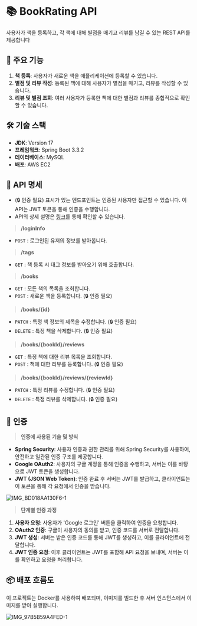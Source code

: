 # 📚 BookRating API

사용자가 책을 등록하고, 각 책에 대해 별점을 매기고 리뷰를 남길 수 있는 REST API를 제공합니다

## 🚀 주요 기능

1. **책 등록**: 사용자가 새로운 책을 애플리케이션에 등록할 수 있습니다.
2. **별점 및 리뷰 작성**: 등록된 책에 대해 사용자가 별점을 매기고, 리뷰를 작성할 수 있습니다.
3. **리뷰 및 별점 조회**: 여러 사용자가 등록한 책에 대한 별점과 리뷰를 종합적으로 확인할 수 있습니다.

## 🛠 기술 스택

- **JDK**: Version 17
- **프레임워크**: Spring Boot 3.3.2
- **데이터베이스**: MySQL
- **배포**: AWS EC2

## 📄 API 명세

- (🔒 인증 필요) 표시가 있는 엔드포인트는 인증된 사용자만 접근할 수 있습니다. 이 API는 JWT 토큰을 통해 인증을 수행합니다.
- API의 상세 설명은 [링크](https://github.com/yyujjin/book-rating-backend/wiki/Book_rating-APIs)를 통해 확인할 수 있습니다.

> **/loginInfo**
> 
- `POST` : 로그인된 유저의 정보를 받아옵니다.

> **/tags**
> 
- `GET` : 책 등록 시 태그 정보를 받아오기 위해 호출합니다.

> **/books**
> 
- `GET` : 모든 책의 목록을 조회합니다.
- `POST` : 새로운 책을 등록합니다. (🔒 인증 필요)

> **/books/{id}**
> 
- `PATCH` : 특정 책 정보의 제목을 수정합니다. (🔒 인증 필요)
- `DELETE` : 특정 책을 삭제합니다. (🔒 인증 필요)

> **/books/{bookId}/reviews**
> 
- `GET` : 특정 책에 대한 리뷰 목록을 조회합니다.
- `POST` : 책에 대한 리뷰를 등록합니다. (🔒 인증 필요)

> **/books/{bookId}/reviews/{reviewId}**
> 
- `PATCH` : 특정 리뷰를 수정합니다. (🔒 인증 필요)
- `DELETE` : 특정 리뷰를 삭제합니다. (🔒 인증 필요)

## 🔐 인증

> **인증에 사용된 기술 및 방식**
> 
- **Spring Security**: 사용자 인증과 권한 관리를 위해 Spring Security를 사용하여, 안전하고 일관된 인증 구조를 제공합니다.
- **Google OAuth2**: 사용자의 구글 계정을 통해 인증을 수행하고, 서버는 이를 바탕으로 JWT 토큰을 생성합니다.
- **JWT (JSON Web Token)**: 인증 완료 후 서버는 JWT를 발급하고, 클라이언트는 이 토큰을 통해 각 요청에서 인증을 받습니다.

![IMG_BD018AA130F6-1](https://github.com/user-attachments/assets/6ea6cb80-c414-4c12-9ca1-15d8b59eea86)


> **단계별 인증 과정**
> 
1. **사용자 요청**: 사용자가 'Google 로그인' 버튼을 클릭하여 인증을 요청합니다.
2. **OAuth2 인증**: 구글이 사용자의 동의를 받고, 인증 코드를 서버로 전달합니다.
3. **JWT 생성**: 서버는 받은 인증 코드를 통해 JWT를 생성하고, 이를 클라이언트에 전달합니다.
4. **JWT 인증 요청**: 이후 클라이언트는 JWT를 포함해 API 요청을 보내며, 서버는 이를 확인하고 요청을 처리합니다.

## 📦 배포 흐름도

이 프로젝트는 Docker를 사용하여 배포되며, 이미지를 빌드한 후 서버 인스턴스에서 이미지를 받아 실행합니다.

![IMG_97B5B59A4FED-1](https://github.com/user-attachments/assets/c139fb0c-75c4-4031-a54e-83d01bc9f368)
